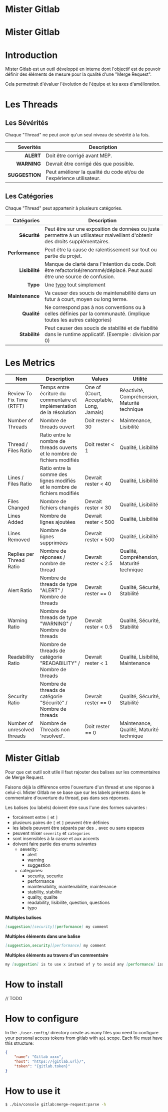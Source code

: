 Mister Gitlab
=============

# Mister Gitlab

# Introduction
Mister Gitlab est un outil développé en interne dont l'objectif est de pouvoir définir des éléments de mesure pour la qualité d'une "Merge Request".

Cela permettrait d'évaluer l'évolution de l'équipe et les axes d'amélioration.
# Les Threads
## Les Sévérités

Chaque "Thread" ne peut avoir qu'un seul niveau de sévérité à la fois.

|  **Severités** | **Description**                                                      |
|---------------:|----------------------------------------------------------------------|
|      **ALERT** | Doit être corrigé avant MEP.                                         |
|    **WARNING** | Devrait être corrigé dès que possible.                               |
| **SUGGESTION** | Peut améliorer la qualité du code et/ou de l'expérience utilisateur. |

## Les Catégories
Chaque "Thread" peut appartenir à plusieurs catégories.

|  **Catégories** | **Description**                                                                                                               |
|----------------:|-------------------------------------------------------------------------------------------------------------------------------|
|    **Sécurité** | Peut être sur une exposition de données ou juste permettre à un utilisateur malveillant d'obtenir des droits supplémentaires. |
| **Performance** | Peut être la cause de ralentissement sur tout ou partie du projet.                                                            |
|  **Lisibilité** | Manque de clarté dans l'intention du code. Doit être refactorisé/renommé/déplacé. Peut aussi être une source de confusion.    |
|        **Typo** | Une [typo](https://dictionary.cambridge.org/fr/dictionnaire/anglais/typo) tout simplement                                     |
| **Maintenance** | Va causer des soucis de maintenabilité dans un futur à court, moyen ou long terme.                                            |
|     **Qualité** | Ne correspond pas à nos conventions ou à celles définies par la communauté. (implique toutes les autres catégories)           |
|   **Stabilité** | Peut causer des soucis de stabilité et de fiabilité dans le runtime applicatif. (Exemple : division par 0)                    |

# Les Metrics

| **Nom** | **Description** | **Values** | **Utilité**                                   |
|----|----|----|-----------------------------------------------|
| Review To Fix Time (RTFT) | Temps entre écriture du commentaire et implémentation de la résolution | One of (Court, Acceptable, Long, Jamais) | Réactivité, Compréhension, Maturité technique |
|Number of Threads|Nombre de threads ouvert|Doit rester < 30|Maintenance, Lisibilité|
|Thread / Files Ratio|Ratio entre le nombre de threads ouverts et le nombre de fichiers modifiés|Doit rester < 1|Qualité, Lisibilité|
|Lines / Files Ratio|Ratio entre la somme des lignes modifiés et le nombre de fichiers modifiés|Devrait rester < 40|Qualité, Lisibilité|
|Files Changed|Nombre de fichiers changés|Devrait rester < 30|Qualité, Lisibilité|
|Lines Added|Nombre de lignes ajoutées|Devrait rester < 500|Qualité, Lisibilité|
|Lines Removed|Nombre de lignes supprimées|Devrait rester < 500|Qualité, Lisibilité|
|Replies per Thread Ratio|Nombre de réponses / nombre de thread|Devrait rester < 2.5|Qualité, Compréhension, Maturité technique|
|Alert Ratio|Nombre de threads de type "ALERT" / Nombre de threads|Devrait rester == 0|Qualité, Sécurité, Stabilité|
|Warning Ratio|Nombre de threads de type "WARNING" / Nombre de threads|Devrait rester < 0.5|Qualité, Sécurité, Stabilité|
|Readability Ratio|Nombre de threads de catégorie "READABILITY" / Nombre de threads|Devrait rester < 1|Qualité, Lisibilité, Maintenance|
|Security Ratio|Nombre de threads de catégorie "Sécurité" / Nombre de threads|Devrait rester == 0|Qualité, Sécurité, Stabilité|
|Number of unresolved threads|Nombre de Threads non 'resolved'.|Doit rester == 0|Maintenance, Qualité, Maturité technique|

# Mister Gitlab
Pour que cet outil soit utile il faut rajouter des balises sur les commentaires de Merge Request.

Faisons déjà la différence entre l'ouverture d'un thread et une réponse à celui-ci.
Mister Gitlab ne se base que sur les labels présents dans le commentaire d'ouverture du thread, pas dans ses réponses.

Les balises (ou labels) doivent être sous l'une des formes suivantes :

- forcément entre `[` et `]`
- plusieurs paires de `[` et `]` peuvent être définies
- les labels peuvent être séparés par des `,` avec ou sans espaces
- peuvent mixer `severity` et `categories`
- sont insensibles à la casse et aux accents
- doivent faire partie des enums suivantes
    - severity:
        - alert
        - warning
        - suggestion
    - categories:
        - security, securite
        - performance
        - maintenability, maintenabilite, maintenance
        - stability, stabilite
        - quality, qualite
        - readability, lisibilite, question, questions
        - typo

**Multiples balises**

```md
[suggestion][security][performance] my comment
```

**Multiples éléments dans une balise**

```md
[suggestion,security][performance] my comment
```

**Multiples éléments au travers d'un commentaire**

```md
my [suggestion] is to use x instead of y to avoid any [performance] issue
```


# How to install
// TODO

# How to configure
In the `./user-config/` directory create as many files you need to configure your personal access tokens from gitlab with `api` scope. Each file must have this structure:
```json
{
    "name": "Gitlab xxxx",
    "host": "https://{gitlab.url}/",
    "token": "{gitlab.token}"
}
```

# How to use it
```bash
$ ./bin/console gitlab:merge-request:parse -h
```
